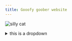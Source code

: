 ```yaml
---
title: Gooofy goober website 
---
```


![silly cat](https://user-images.githubusercontent.com/116044305/235366049-f0a1b90f-7df1-425c-8eeb-e3badc1998f8.png)


<details>
      <summary>this is a dropdown</summary>
      <br>
      [a relitave link](https://github.com/Weepfrog/EpicSiteTest/blob/main/aboutThisSite.md)
    </details>
